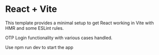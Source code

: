 # React + Vite

This template provides a minimal setup to get React working in Vite with HMR and some ESLint rules.

OTP Login functionality with various cases handled.

Use npm run dev to start the app
